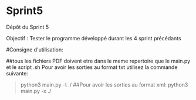 # Sprint5
Dépôt du Sprint 5

Objectif : Tester le programme développé durant les 4 sprint précédants

#Consigne d'utilisation:

##tous les fichiers PDF doivent etre dans le meme repertoire que le main.py et le script .sh 
Pour avoir les sorties au format txt utilisez la commande suivante:
> python3 main.py -t ./
##Pour avoir les sorties au format xml:
> python3 main.py -x ./
